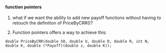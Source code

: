 #### function pointers

1. what if we want the ability to add new payoff functions without having to retouch the definition of PriceByCRR()? 

2. Function pointers offers a way to achieve this:

```
double PriceByCRR(double S0, double U, double D, double R, int N, double K, double (*Payoff)(double z, double K));
```


